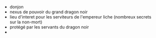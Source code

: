 - donjon
- nexus de pouvoir du grand dragon noir
- lieu d'interet pour les serviteurs de l'empereur liche (nombreux secrets sur la non-mort)
- protégé par les servants du dragon noir
- 